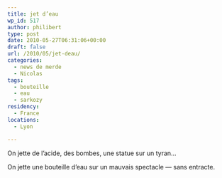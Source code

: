 ```yaml
---
title: jet d’eau
wp_id: 517
author: philibert
type: post
date: 2010-05-27T06:31:06+00:00
draft: false
url: /2010/05/jet-deau/
categories:
  - news de merde
  - Nicolas
tags:
  - bouteille
  - eau
  - sarkozy
residency:
  - France
locations:
  - Lyon

---
```

On jette de l&rsquo;acide, des bombes, une statue sur un tyran&#8230; 

On jette une bouteille d&rsquo;eau sur un mauvais spectacle &mdash; sans entracte.